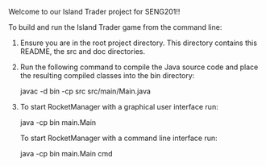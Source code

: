 Welcome to our Island Trader project for SENG201!!

To build and run the Island Trader game from the command line:

1. Ensure you are in the root project directory. This directory contains this README, the src and doc directories.
2. Run the following command to compile the Java source code and place the resulting compiled classes into the
   bin directory:

    javac -d bin -cp src src/main/Main.java

3. To start RocketManager with a graphical user interface run:

     java -cp bin main.Main

   To start RocketManager with a command line interface run:

     java -cp bin main.Main cmd